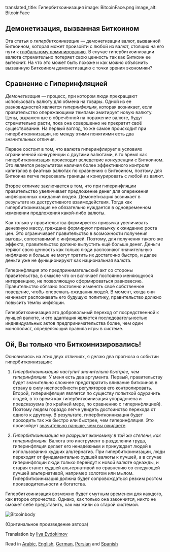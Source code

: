translated_title: Гипербиткоинизация
image: BitcoinFace.png
image_alt: BitcoinFace

## Демонетизация, вызванная Биткоином

Эта статья о *гипербиткоинизации* — демонетизации валют, вызванной Биткоином, которая может произойти с любой из валют, стоящих на его пути к [глобальному доминированию](/mempool/why-bitcoin-will-continue-to-grow). В случае гипербиткоинизации валюта стремительно потеряет свою ценность так как Биткоин ее вытеснит. На что это может быть похоже и как можно объяснить вызванную Биткоином демонетизацию с точки зрения экономики?

## Сравнение с Гиперинфляцией

*Демонетизация* — процесс, при котором люди прекращают использовать валюту для обмена на товары. Одной из ее разновидностей является *гиперинфляция*, которая возникает, если правительство опережающими темпами эмитирует новую валюту. Цены, выраженные в обречённой на поражение валюте, будут стремительно расти, пока она совершенно не прекратит своё существование. На первый взгляд, то же самое происходит при гипербиткоинизации, но между этими понятиями есть два значительных отличия.

Первое состоит в том, что валюта гиперинфлирует в условиях ограниченной конкуренции с другими валютами, в то время как гипербиткоинизация происходит вследствие конкуренции с Биткоином. Это является результатом наличия более эффективного контроля капиталов в фиатных валютах по сравнению с Биткоином, поэтому для Биткоина легче пересекать границы и конкурировать с любой из валют.  

Второе отличие заключается в том, что при гиперинфляции правительство увеличивает предложение денег для опережения инфляционных ожиданий людей. Демонетизация возникает в результате их деструктивного взаимодействия. Тогда как гипербиткоинизация не обязательно нуждается в одновременном изменении предложения какой-либо валюты.

Как только у правительства формируется привычка увеличивать денежную массу, граждане формируют привычку к ожиданию роста цен. Это ограничивает правительство в возможности получения выгоды, сопоставимой с инфляцией. Поэтому, для получения такого же эффекта, правительство должно выпустить ещё больше денег. Деньги теряют свою ценность как только люди распознают значительную инфляцию и больше не могут тратить их достаточно быстро, и далее деньги уже не функционируют как национальная валюта.                  

Гиперинфляция это предпринимательский акт со стороны правительства, в смысле что он включает постоянно меняющуюся интервенцию, не позволяющую сформироваться равновесию. Правительство обязано постоянно изменять своё собственное поведение, чтобы опережать ожидания людей. В момент, когда они начинают распознавать его будущую политику, правительство должно повысить темпы инфляции.

Гипербиткоинизация это добровольный переход от посредственной к лучшей валюте, и его адаптация является последовательностью индивидуальных актов предпринимательства более, чем один монополист, определяющий правила игры в системе.

## Ой, Вы только что Биткоинизировались!

Основываясь на этих двух отличиях, я делаю два прогноза о событии гипербиткоинизации:

1. *Гипербиткоинизация наступит значительно быстрее, чем гиперинфляция.* У меня есть два аргумента. Первый, правительству будет значительно сложнее предотвратить вливание биткоинов в страну в силу неспособности регуляторов его контролировать. Второй, гиперинфляция является по существу попыткой одурачить людей, в то время как гипербиткоинизация упорядочена и предсказуема (по крайней мере, по сравнению с гиперинфляцией). Поэтому людям гораздо легче увидеть достоинство перехода от одного к другому. В результате, гипербиткоинизация будет проходить так же быстро или быстрее, чем гиперинфляция. Это произойдет [значительно раньше, чем вы ожидаете](/mempool/why-bitcoin-will-continue-to-grow).

2. *Гипербиткоинизация не разрушит экономику в той же степени, как гиперинфляция.* Валюта это инструмент в разделении труда, гиперинфляция делает его ненадёжным и принуждает людей к использованию худших альтернатив. При гипербиткоинизации, люди переходят от фундаментально худшей валюты к лучшей, а в случае гиперинфляции люди только перейдут к новой валюте однажды, и старая станет худшей альтернативой по сравнению со следующей лучшей альтернативой, например золотом или мылом. Гипербиткоинизация должна будет сопровождаться резким ростом производительности и богатства.

Гипербиткоинизация возможно будет смутным временем для каждого, как второе отрочество. Однако, как только она закончится, никто не сможет себе представить, как мы жили со старой системой.

<div class="article-image">
  <img class="img-responsive center-block img-rounded" alt="Bitcoinbody" src="/static/img/mempool/hyperbitcoinization/Bitcoinbody.png"/>
</div>

<p class="text-muted text-center">
	(Оригинальное произведение автора)
</p>

Translation by [Ilya Evdokimov](https://keybase.io/ievdokimov)

Read in [Arabic](/mempool/hyperbitcoinization/ar/), [English](/mempool/hyperbitcoinization/), [German](/mempool/hyperbitcoinization/de/), [Persian](/mempool/hyperbitcoinization/fa/) and [Spanish](/mempool/hyperbitcoinization/es/)
